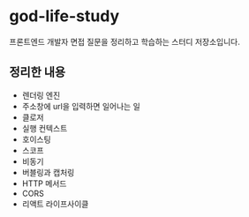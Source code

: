 # god-life-study

프론트엔드 개발자 면접 질문을 정리하고 학습하는 스터디 저장소입니다.

## 정리한 내용

- 렌더링 엔진
- 주소창에 url을 입력하면 일어나는 일
- 클로저
- 실행 컨텍스트
- 호이스팅
- 스코프
- 비동기
- 버블링과 캡처링
- HTTP 메서드
- CORS
- 리액트 라이프사이클
